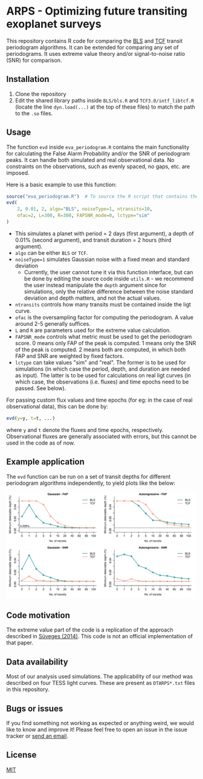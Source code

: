 # ARPS - Optimizing future transiting exoplanet surveys

This repository contains R code for comparing the [BLS](https://www.aanda.org/articles/aa/abs/2002/31/aa2422/aa2422.html) and [TCF](https://iopscience.iop.org/article/10.3847/1538-3881/ab26b8) transit periodogram algorithms. It can be extended for comparing any set of periodograms. It uses extreme value theory and/or signal-to-noise ratio (SNR) for comparison.

## Installation

1. Clone the repository
2. Edit the shared library paths inside `BLS/bls.R` and `TCF3.0/intf_libtcf.R` (locate the line `dyn.load(...)` at the top of these files) to match the path to the `.so` files.

## Usage

The function `evd` inside `eva_periodogram.R` contains the main functionality for calculating the False Alarm Probability and/or the SNR of periodogram peaks. It can handle both simulated and real observational data. No constraints on the observations, such as evenly spaced, no gaps, etc. are imposed.

Here is a basic example to use this function:

```R
source("eva_periodogram.R")  # To source the R script that contains the evd function.
evd(
    2, 0.01, 2, algo="BLS", noiseType=1, ntransits=10,
    ofac=2, L=300, R=300, FAPSNR_mode=0, lctype="sim"
)
```

- This simulates a planet with period = 2 days (first argument), a depth of 0.01% (second argument), and transit duration = 2 hours (third argument).
- `algo` can be either `BLS` or `TCF`.
- `noiseType=1` simulates Gaussian noise with a fixed mean and standard deviation
    - Currently, the user cannot tune it via this function interface, but can be done by editing the source code inside `utils.R` - we recommend the user instead manipulate the `depth` argument since for simulations, only the relative difference between the noise standard deviation and depth matters, and not the actual values.
- `ntransits` controls how many transits must be contained inside the ligt curve.
- `ofac` is the oversampling factor for computing the periodogram. A value around 2-5 generally suffices.
- `L` and `R` are parameters used for the extreme value calculation.
- `FAPSNR_mode` controls what metric must be used to get the periodogram score. 0 means only FAP of the peak is computed. 1 means only the SNR of the peak is computed. 2 means both are computed, in which both FAP and SNR are weighted by fixed factors.
- `lctype` can take values "sim" and "real". The former is to be used for simulations (in which case the period, depth, and duration are needed as input). The latter is to be used for calculations on real ligt curves (in which case, the observations (i.e. fluxes) and time epochs need to be passed. See below).

For passing custom flux values and time epochs (for eg: in the case of real observational data), this can be done by:

```R
evd(y=y, t=t, ...)
```
where `y` and `t` denote the fluxes and time epochs, respectively. Observational fluxes are generally associated with errors, but this cannot be used in the code as of now.

## Example application
The `evd` function can be run on a set of transit depths for different periodogram algorithms independently, to yield plots like the below:

![ntransits_comparison_BLS_and_TCF](images/ntransits_BLS_TCF.png)

## Code motivation
The extreme value part of the code is a replication of the approach described in [Süveges (2014)](https://academic.oup.com/mnras/article/440/3/2099/1077179). This code is not an official implementation of that paper.

## Data availability
Most of our analysis used simulations. The applicability of our method was described on four TESS light curves. These are present as `DTARPS*.txt` files in this repository.

## Bugs or issues
If you find something not working as expected or anything weird, we would like to know and improve it! Please feel free to open an issue in the issue tracker or [send an email](yashgondhalekar567@gmail.com).

## License
[MIT](https://github.com/Yash-10/arps/blob/main/LICENSE)
